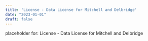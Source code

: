 ```yaml
---
title: 'License - Data License for Mitchell and Delbridge'
date: "2023-01-01"
draft: false
---
```


placeholder for: License - Data License for Mitchell and Delbridge